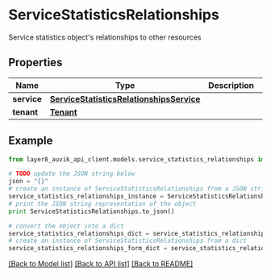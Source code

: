 # ServiceStatisticsRelationships

Service statistics object's relationships to other resources

## Properties
Name | Type | Description | Notes
------------ | ------------- | ------------- | -------------
**service** | [**ServiceStatisticsRelationshipsService**](ServiceStatisticsRelationshipsService.md) |  | [optional] 
**tenant** | [**Tenant**](Tenant.md) |  | [optional] 

## Example

```python
from layer8_auvik_api_client.models.service_statistics_relationships import ServiceStatisticsRelationships

# TODO update the JSON string below
json = "{}"
# create an instance of ServiceStatisticsRelationships from a JSON string
service_statistics_relationships_instance = ServiceStatisticsRelationships.from_json(json)
# print the JSON string representation of the object
print ServiceStatisticsRelationships.to_json()

# convert the object into a dict
service_statistics_relationships_dict = service_statistics_relationships_instance.to_dict()
# create an instance of ServiceStatisticsRelationships from a dict
service_statistics_relationships_form_dict = service_statistics_relationships.from_dict(service_statistics_relationships_dict)
```
[[Back to Model list]](../README.md#documentation-for-models) [[Back to API list]](../README.md#documentation-for-api-endpoints) [[Back to README]](../README.md)


